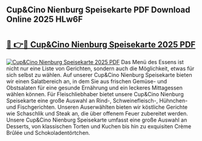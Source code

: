 ## Cup&Cino Nienburg Speisekarte PDF Download Online 2025 HLw6F

# <h2><a href="http://gcc7t67.nevu.top/?p=Cup%26Cino+Nienburg+Speisekarte">🔗 👉🔴 Cup&Cino Nienburg Speisekarte 2025 PDF</a></h2>

[![Cup&Cino Nienburg Speisekarte 2025 PDF](https://i.imgur.com/dBaPXMq.png)](http://gcc7t67.nevu.top/?p=Cup%26Cino+Nienburg+Speisekarte)
Das Menü des Essens ist nicht nur eine Liste von Gerichten, sondern auch die Möglichkeit, etwas für sich selbst zu wählen. Auf unserer Cup&Cino Nienburg Speisekarte bieten wir einen Salatbereich an, in dem Sie aus frischen Gemüse- und Obstsalaten für eine gesunde Ernährung und ein leckeres Mittagessen wählen können. Für Fleischliebhaber bietet unsere Cup&Cino Nienburg Speisekarte eine große Auswahl an Rind-, Schweinefleisch-, Hühnchen- und Fischgerichten. Unseren Auserwählten bieten wir köstliche Gerichte wie Schaschlik und Steak an, die über offenem Feuer zubereitet werden. Unsere Cup&Cino Nienburg Speisekarte umfasst eine große Auswahl an Desserts, von klassischen Torten und Kuchen bis hin zu exquisiten Crème Brûlée und Schokoladentörtchen.
